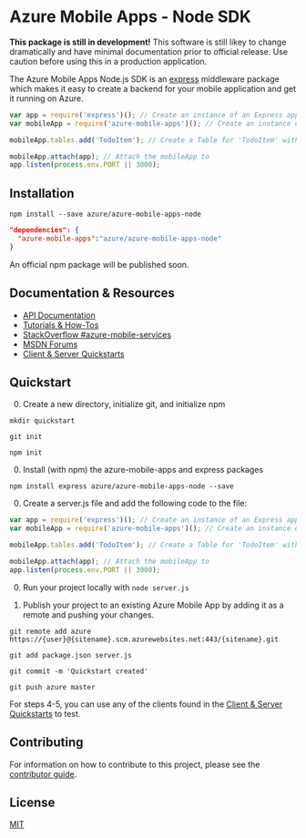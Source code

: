 # Azure Mobile Apps - Node SDK

**This package is still in development!** This software is still likey to change dramatically and have minimal documentation prior to official release. Use caution before using this in a production application.

The Azure Mobile Apps Node.js SDK is an [express](http://expressjs.com/) middleware package which makes it easy to create a backend for your mobile application and get it running on Azure.

```js
var app = require('express')(); // Create an instance of an Express app
var mobileApp = require('azure-mobile-apps')(); // Create an instance of a Mobile App with default settings

mobileApp.tables.add('TodoItem'); // Create a Table for 'TodoItem' with all default settings

mobileApp.attach(app); // Attach the mobileApp to
app.listen(process.env.PORT || 3000);
```

## Installation

`npm install --save azure/azure-mobile-apps-node`

```json
"dependencies": {
  "azure-mobile-apps":"azure/azure-mobile-apps-node"
}
```

An official npm package will be published soon.

## Documentation & Resources

 - [API Documentation](https://azure.github.io/azure-mobile-apps-node)
 - [Tutorials & How-Tos](https://azure.microsoft.com/en-us/documentation/articles/app-service-mobile-value-prop-preview/)
 - [StackOverflow #azure-mobile-services](http://stackoverflow.com/questions/new/azure-mobile-services?show=all&sort=recentlyactive&pageSize=50)
 - [MSDN Forums](https://social.msdn.microsoft.com/forums/azure/en-US/home?forum=azuremobile)
 - [Client & Server Quickstarts](https://github.com/Azure/azure-mobile-services-quickstarts)

## Quickstart

0. Create a new directory, initialize git, and initialize npm

  `mkdir quickstart`

  `git init`

  `npm init`

0. Install (with npm) the azure-mobile-apps and express packages

  `npm install express azure/azure-mobile-apps-node --save`

0. Create a server.js file and add the following code to the file:

  ```js
  var app = require('express')(); // Create an instance of an Express app
  var mobileApp = require('azure-mobile-apps')(); // Create an instance of a Mobile App with default settings

  mobileApp.tables.add('TodoItem'); // Create a Table for 'TodoItem' with all default settings

  mobileApp.attach(app); // Attach the mobileApp to
  app.listen(process.env.PORT || 3000);
  ```

0. Run your project locally with `node server.js`

0. Publish your project to an existing Azure Mobile App by adding it as a remote and pushing your changes.

  `git remote add azure https://{user}@{sitename}.scm.azurewebsites.net:443/{sitename}.git`

  `git add package.json server.js`

  `git commit -m 'Quickstart created'`

  `git push azure master`

For steps 4-5, you can use any of the clients found in the [Client & Server Quickstarts](https://github.com/Azure/azure-mobile-services-quickstarts) to test.

## Contributing

For information on how to contribute to this project, please see the [contributor guide](./contributor.md).

## License

[MIT](./LICENSE)
